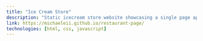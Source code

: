 ```yaml
---
title: "Ice Cream Store"
description: "Static icecream store website showcasing a single page application without the use of a javascript framework."
link: https://michaeleii.github.io/restaurant-page/
technologies: [html, css, javascript]
---
```

